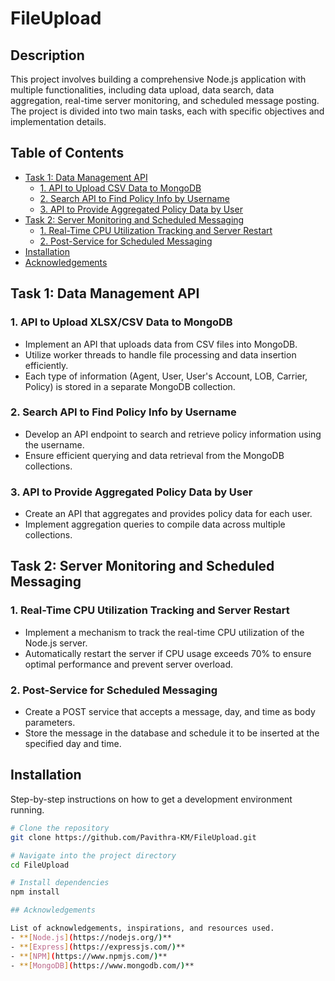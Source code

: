 # FileUpload

## Description

This project involves building a comprehensive Node.js application with multiple functionalities, including data upload, data search, data aggregation, real-time server monitoring, and scheduled message posting. The project is divided into two main tasks, each with specific objectives and implementation details.


## Table of Contents

- [Task 1: Data Management API](#task-1-data-management-api)
  - [1. API to Upload CSV Data to MongoDB](#1-api-to-upload-xlsx-csv-data-to-mongodb)
  - [2. Search API to Find Policy Info by Username](#2-search-api-to-find-policy-info-by-username)
  - [3. API to Provide Aggregated Policy Data by User](#3-api-to-provide-aggregated-policy-data-by-user)
- [Task 2: Server Monitoring and Scheduled Messaging](#task-2-server-monitoring-and-scheduled-messaging)
  - [1. Real-Time CPU Utilization Tracking and Server Restart](#1-real-time-cpu-utilization-tracking-and-server-restart)
  - [2. Post-Service for Scheduled Messaging](#2-post-service-for-scheduled-messaging)
- [Installation](#installation)
- [Acknowledgements](#acknowledgements)

## Task 1: Data Management API

### 1. API to Upload XLSX/CSV Data to MongoDB

- Implement an API that uploads data from CSV files into MongoDB.
- Utilize worker threads to handle file processing and data insertion efficiently.
- Each type of information (Agent, User, User's Account, LOB, Carrier, Policy) is stored in a separate MongoDB collection.

### 2. Search API to Find Policy Info by Username

- Develop an API endpoint to search and retrieve policy information using the username.
- Ensure efficient querying and data retrieval from the MongoDB collections.

### 3. API to Provide Aggregated Policy Data by User

- Create an API that aggregates and provides policy data for each user.
- Implement aggregation queries to compile data across multiple collections.

## Task 2: Server Monitoring and Scheduled Messaging

### 1. Real-Time CPU Utilization Tracking and Server Restart

- Implement a mechanism to track the real-time CPU utilization of the Node.js server.
- Automatically restart the server if CPU usage exceeds 70% to ensure optimal performance and prevent server overload.

### 2. Post-Service for Scheduled Messaging

- Create a POST service that accepts a message, day, and time as body parameters.
- Store the message in the database and schedule it to be inserted at the specified day and time.
  
## Installation

Step-by-step instructions on how to get a development environment running.

```bash
# Clone the repository
git clone https://github.com/Pavithra-KM/FileUpload.git

# Navigate into the project directory
cd FileUpload

# Install dependencies
npm install

## Acknowledgements

List of acknowledgements, inspirations, and resources used.
- **[Node.js](https://nodejs.org/)**
- **[Express](https://expressjs.com/)**
- **[NPM](https://www.npmjs.com/)**
- **[MongoDB](https://www.mongodb.com/)**
